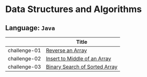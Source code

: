 # Data Structures and Algorithms

## Language: `Java`



|   |Title                                                                |
| --|-----------                                                          |
| challenge-01 | [Reverse an Array](https://github.com/Hiba-Almade/data-structures-and-algorithms/tree/main/java/reverseArr)          |
| challenge-02 | [Insert to Middle of an Array](https://github.com/Hiba-Almade/data-structures-and-algorithms/tree/main/java/insertShiftArray)             |
| challenge-03 | [Binary Search of Sorted Array](https://github.com/Hiba-Almade/data-structures-and-algorithms/tree/main/java/binarySearch)             |
